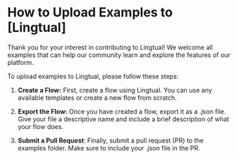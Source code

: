 # How to Upload Examples to [Lingtual]
Thank you for your interest in contributing to Lingtual! We welcome all examples that can help our community learn and explore the features of our platform.

To upload examples to Lingtual, please follow these steps:

1. **Create a Flow:** First, create a flow using Lingtual. You can use any available templates or create a new flow from scratch.

2. **Export the Flow:** Once you have created a flow, export it as a .json file. Give your file a descriptive name and include a brief description of what your flow does.

3. **Submit a Pull Request**: Finally, submit a pull request (PR) to the examples folder. Make sure to include your .json file in the PR.

